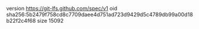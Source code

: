 version https://git-lfs.github.com/spec/v1
oid sha256:5b2479f758cd8c7709daee4d751ad723d9429d5c4789db99a00d18b22f2c4f68
size 15092
